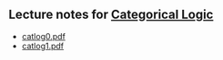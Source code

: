 ## Lecture notes for [Categorical Logic](/catlog/)

- [catlog0.pdf](catlog0.pdf)
- [catlog1.pdf](catlog1.pdf)
